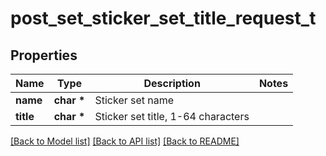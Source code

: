 # post_set_sticker_set_title_request_t

## Properties
Name | Type | Description | Notes
------------ | ------------- | ------------- | -------------
**name** | **char \*** | Sticker set name | 
**title** | **char \*** | Sticker set title, 1-64 characters | 

[[Back to Model list]](../README.md#documentation-for-models) [[Back to API list]](../README.md#documentation-for-api-endpoints) [[Back to README]](../README.md)


